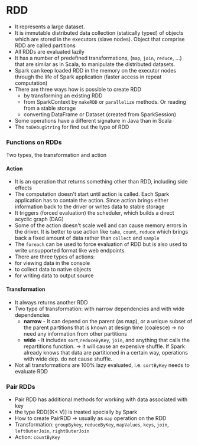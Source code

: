 RDD
======================

* It represents a large dataset.
* It is immutable distributed data collection (statically typed) of objects which are stored in the executors (slave nodes). Object that comprise RDD are called partitions
* All RDDs are evaluated lazily
* It has a number of predefined transformations, (`map`, `join`, `reduce`, ...) that are similar as in Scala, to manipulate the distributed datasets.
* Spark can keep loaded RDD in the memory on the executor nodes through the life of Spark application (faster access in repeat computation)
* There are three ways how is possible to create RDD
  * by transforming an existing RDD
  * from SparkContext by `makeRDD` or `parallelize` methods. Or reading from a stable storage
  * converting DataFrame or Dataset (created from SparkSession) 
* Some operations have a different signature in Java than in Scala
* The `toDebugString` for find out the type of RDD

### Functions on RDDs
Two types, the transformation and action

#### Action
- It is an operation that returns something other than RDD, including side effects
- The computation doesn't start until action is called. Each Spark application has to contain the action. Since action brings either information back to the driver or writes data to stable storage
- It triggers (forced evaluation) the scheduler, which builds a direct acyclic graph (DAG)
- Some of the action doesn't scale well and can cause memory errors in the driver. It is better to use action like `take`, `count`, `reduce` which brings back a fixed amount of data rather than `collect` and `sample`
- The `foreach` can be used to force evaluation of RDD but is also used to write unsupported format like web endpoints.
- There are three types of actions:
 - for viewing data in the console
 - to collect data to native objects
 - for writing data to output source

#### Transformation
- It always returns another RDD
- Two type of transformation: with narrow dependencies and with wide dependencies
  - **narrow** - It can depend on the parent (as map), or a unique subset of the parent partitions that is known at design time (coalesce) -> no need any information from other partitions 
  - **wide** - It includes `sort`,`reduceByKey`, `join`, and anything that calls the repartitions function. -> it will cause an expensive shuffle. If Spark already knows that data are partitioned in a certain way, operations with wide dep. do not cause shuffle.
- Not all transformations are 100% lazy evaluated, i.e. `sortByKey` needs to evaluate RDD

### Pair RDDs
- Pair RDD has additional methods for working with data associated with key
- the type RDD[(K< V)] is treated specially by Spark
- How to create PairRDD -> usually as `map` operation on the RDD
- Transformation: `groupBykey`, `reduceByKey`, `mapValues`, `keys`, `join`, `leftOuterJoin`, `rightOuterJoin`
- Action: `countByKey`
